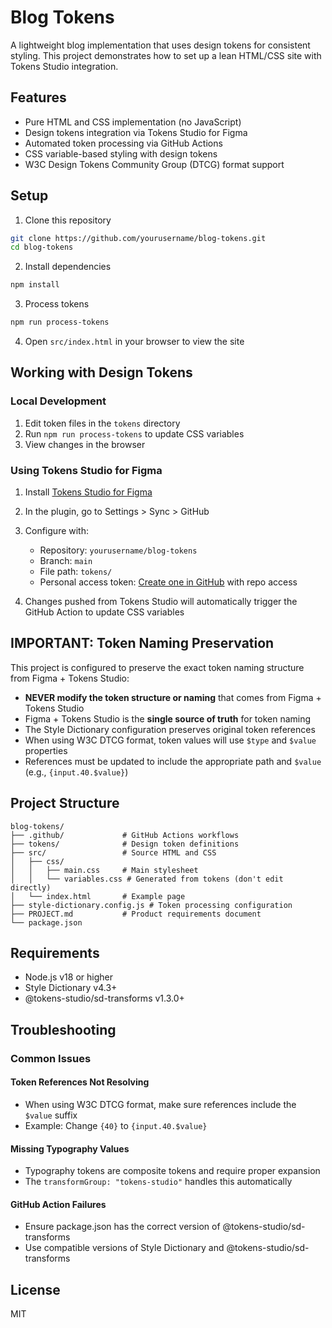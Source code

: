 # Blog Tokens

A lightweight blog implementation that uses design tokens for consistent styling. This project demonstrates how to set up a lean HTML/CSS site with Tokens Studio integration.

## Features

- Pure HTML and CSS implementation (no JavaScript)
- Design tokens integration via Tokens Studio for Figma
- Automated token processing via GitHub Actions
- CSS variable-based styling with design tokens
- W3C Design Tokens Community Group (DTCG) format support

## Setup

1. Clone this repository

```bash
git clone https://github.com/yourusername/blog-tokens.git
cd blog-tokens
```

2. Install dependencies

```bash
npm install
```

3. Process tokens

```bash
npm run process-tokens
```

4. Open `src/index.html` in your browser to view the site

## Working with Design Tokens

### Local Development

1. Edit token files in the `tokens` directory
2. Run `npm run process-tokens` to update CSS variables
3. View changes in the browser

### Using Tokens Studio for Figma

1. Install [Tokens Studio for Figma](https://tokens.studio/)
2. In the plugin, go to Settings > Sync > GitHub
3. Configure with:

   - Repository: `yourusername/blog-tokens`
   - Branch: `main`
   - File path: `tokens/`
   - Personal access token: [Create one in GitHub](https://github.com/settings/tokens) with repo access

4. Changes pushed from Tokens Studio will automatically trigger the GitHub Action to update CSS variables

## IMPORTANT: Token Naming Preservation

This project is configured to preserve the exact token naming structure from Figma + Tokens Studio:

- **NEVER modify the token structure or naming** that comes from Figma + Tokens Studio
- Figma + Tokens Studio is the **single source of truth** for token naming
- The Style Dictionary configuration preserves original token references
- When using W3C DTCG format, token values will use `$type` and `$value` properties
- References must be updated to include the appropriate path and `$value` (e.g., `{input.40.$value}`)

## Project Structure

```
blog-tokens/
├── .github/             # GitHub Actions workflows
├── tokens/              # Design token definitions
├── src/                 # Source HTML and CSS
│   ├── css/
│   │   ├── main.css     # Main stylesheet
│   │   └── variables.css # Generated from tokens (don't edit directly)
│   └── index.html       # Example page
├── style-dictionary.config.js # Token processing configuration
├── PROJECT.md           # Product requirements document
└── package.json
```

## Requirements

- Node.js v18 or higher
- Style Dictionary v4.3+
- @tokens-studio/sd-transforms v1.3.0+

## Troubleshooting

### Common Issues

#### Token References Not Resolving

- When using W3C DTCG format, make sure references include the `$value` suffix
- Example: Change `{40}` to `{input.40.$value}`

#### Missing Typography Values

- Typography tokens are composite tokens and require proper expansion
- The `transformGroup: "tokens-studio"` handles this automatically

#### GitHub Action Failures

- Ensure package.json has the correct version of @tokens-studio/sd-transforms
- Use compatible versions of Style Dictionary and @tokens-studio/sd-transforms

## License

MIT
